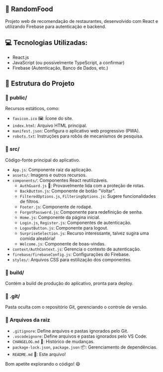 ## 🍕 RandomFood
Projeto web de recomendação de restaurantes, desenvolvido com React e utilizando Firebase para autenticação e backend.

## 💻 Tecnologias Utilizadas:

- React.js
- JavaScript (ou possivelmente TypeScript, a confirmar)
- Firebase (Autenticação, Banco de Dados, etc.)

## 📂 Estrutura do Projeto

### 📁 public/

Recursos estáticos, como:
- `favicon.ico` 🖼️: Ícone do site.
- `index.html`: Arquivo HTML principal.
- `manifest.json`: Configura o aplicativo web progressivo (PWA).
- `robots.txt`: Instruções para robôs de mecanismos de pesquisa.

### 📁 src/

Código-fonte principal do aplicativo.

- `App.js`: Componente raiz da aplicação.
- `assets/`: Imagens e outros recursos.
- `components/`: Componentes React reutilizáveis.
    - `AuthGuard.js` 🔐: Provavelmente lida com a proteção de rotas.
    - `BackButton.js`: Componente de botão "Voltar".
    - `FilteredOptions.js`, `FilteringOptions.js`: Sugere funcionalidades de filtros. 
    - `Footer.js`: Componente de rodapé.
    - `ForgotPassword.js`: Componente para redefinição de senha.
    - `Home.js`: Componente da página inicial.
    - `Login.js`, `Register.js`: Componentes de autenticação.
    - `LogoutButton.js`: Componente para logout.
    - `SurpriseSelection.js`: Recurso interessante, talvez sugira uma comida aleatória!
    - `Welcome.js`: Componente de boas-vindas.
- `context/AuthContext.js`:  Gerencia o contexto de autenticação.
- `firebase/firebaseConfig.js`: Configurações do Firebase.
- `styles/`: Arquivos CSS para estilização dos componentes.

### 📁 build/

Contém a build de produção do aplicativo, pronta para deploy.

### 📁 .git/

Pasta oculta com o repositório Git, gerenciando o controle de versão.

### 📄 Arquivos da raiz

- `.gitignore`: Define arquivos e pastas ignorados pelo Git.
- `.vscodeignore`: Define arquivos e pastas ignorados pelo VS Code.
- `CHANGELOG.md` 📑: Histórico de mudanças.
- `package-lock.json`, `package.json` 📦: Gerenciamento de dependências.
- `README.md` 📄: Este arquivo!

Bom apetite explorando o código! 😄 
